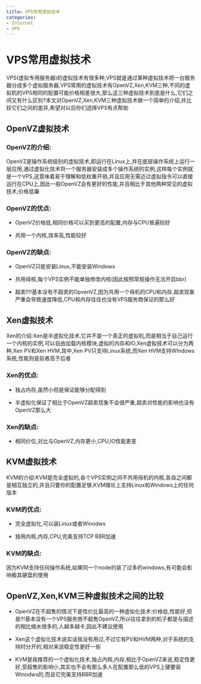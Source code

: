 ```yaml
---
title: VPS常用虚拟技术
categories:
- Internet
- VPS
---
```

# VPS常用虚拟技术

VPS(虚拟专用服务器)的虚拟技术有很多种,VPS就是通过某种虚拟技术把一台服务器分成多个虚拟服务器,VPS常用的虚拟技术有OpenVZ,Xen,KVM三种,不同的虚拟机的VPS相同的配置可能价格相差很大,那么这三种虚拟技术到底是什么,它们之间又有什么区别?本文对OpenVZ,Xen,KVM三种虚拟技术做一个简单的介绍,并比较它们之间的差异,希望对以后你们选择VPS有点帮助

## OpenVZ虚拟技术

### OpenVZ的介绍:

OpenVZ是操作系统级别的虚拟技术,即运行在Linux上,并在底层操作系统上运行一层应用,通过虚拟化技术将一个服务器安装成多个操作系统的实例,这样每个实例就是一个VPS,这意味着易于理解和低权重开销,并且应用无需近过虚拟指令可以直接运行在CPU上,因此一般OpenVZ会有更好的性能,并且相比于其他两种常见的虚拟技术,价格低廉

### OpenVZ的优点:

- OpenVZ价格低,相同价格可以买到更高的配置,内存与CPU普遍较好

- 共用一个内核,效率高,性能较好

### OpenVZ的缺点:

- OpenVZ只能安装Linux,不能安装Windows

- 共用母核,每个VPS实例不能单独修改内核(因此按照常规操作无法开启bbr)

- 超卖!!!!基本没有不超卖的OpvenVZ,因为共用一个母机的CPU和内存,超卖现象严重会导致速度降低,CPU和内存往往也没有VPS服务商保证的那么好

## Xen虚拟技术

Xen的介绍:Xen是半虚拟化技术,它并不是一个真正的虚拟机,而是相当于自己运行一个内核的实例,可以自由加载内核模块,虚拟的内存和IO,Xen虚拟技术可以分为两种,Xen PV和Xen HVM,其中,Xen PV只支持Linux系统,而Xen HVM支持WIndows系统,性能则是前者高于后者

### Xen的优点:

- 独占内存,虽然小但是保证能够分配得到

- 半虚拟化保证了相比于OpenVZ超卖现象不会很严重,超卖对性能的影响也没有OpenVZ那么大

### Xen的缺点:

- 相同价位,对比与OpenVZ,内存更小,CPU,IO性能更差

## KVM虚拟技术

KVM的介绍:KVM是完全虚拟的,各个VPS实例之间不共用母机的内核,各自之间都是相互独立的,并且只要你的配置足够,KVM理论上支持Linux和Windows上的任何版本

### KVM的优点:

- 完全虚拟化,可以装Linux或者Winodws

- 独用内核,内存,CPU,完美支持TCP BBR加速

### KVM的缺点:

因为KVM支持任何操作系统,如果同一个node的装了过多的windows,有可能会影响极其硬盘的使用

## OpenVZ,Xen,KVM三种虚拟技术之间的比较

- OpenVZ在不超售的情况下是性价比最高的一种虚拟化技术:价格低,性能好,但是!!!基本没有一个VPS服务商不超售OpenVZ,所以往往拿到的机子都是与描述的相比缩水很多的,人越多越卡,因此不建议使用

- Xen这个虚拟化技术说实话我没有用过,不过它有PV和HVM两种,对于系统的支持时分开的,相对来说稳定性更好一些

- KVM是我推荐的一个虚拟化技术,独占内核,内存,相比于OpenVZ来说,稳定性更好,受超售的影响小,其实也不会有那么多人在配置那么低的VPS上硬要装Winodws的,而且它完美支持BBR加速

